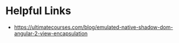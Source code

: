 # Helpful Links

- https://ultimatecourses.com/blog/emulated-native-shadow-dom-angular-2-view-encapsulation
